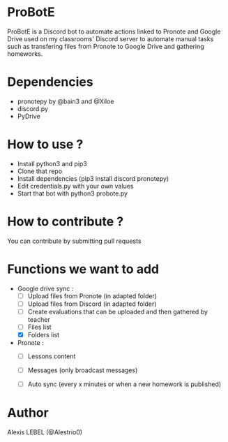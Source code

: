 # ProBotE
ProBotE is a Discord bot to automate actions linked to Pronote and Google Drive used on my classrooms' Discord server to automate manual tasks such as
transfering files from Pronote to Google Drive and gathering homeworks.

# Dependencies
- pronotepy by @bain3 and @Xiloe
- discord.py
- PyDrive

# How to use ?
- Install python3 and pip3
- Clone that repo
- Install dependencies (pip3 install discord pronotepy)
- Edit credentials.py with your own values
- Start that bot with python3 probote.py

# How to contribute ?
You can contribute by submitting pull requests

# Functions we want to add
- Google drive sync :
  - [ ] Upload files from Pronote (in adapted folder)
  - [ ] Upload files from Discord (in adapted folder)
  - [ ] Create evaluations that can be uploaded and then gathered by teacher
  - [ ] Files list
  - [x] Folders list

- Pronote :
  - [ ] Lessons content
  - [ ] Messages (only broadcast messages)
  - [ ] Auto sync (every x minutes or when a new homework is published)


# Author
Alexis LEBEL (@Alestrio0)

